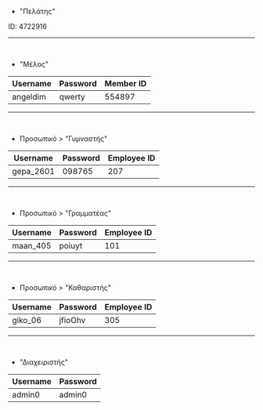 - "Πελάτης"

ID: 4722916
- - - -
&nbsp;


- "Μέλος"

| Username | Password | Member ID |
| -------- | -------- | --------- |
| angeldim | qwerty   | 554897    |

- - - -
&nbsp;

- Προσωπικό > "Γυμναστής"

| Username | Password | Employee ID |
| -------- | -------- | --------- |
| gepa_2601 | 098765 | 207 |

- - - -
&nbsp;

- Προσωπικό > "Γραμματέας"

| Username | Password | Employee ID |
| -------- | -------- | --------- |
| maan_405 | poiuyt | 101 |

- - - -
&nbsp;

- Προσωπικό > "Καθαριστής"

| Username | Password | Employee ID |
| -------- | -------- | --------- |
| giko_06 | jfioOhv | 305 |

- - - -
&nbsp;

- "Διαχειριστής"

| Username | Password | 
| -------- | -------- | 
| admin0 | admin0 | 


